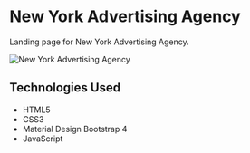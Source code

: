 # New York Advertising Agency

Landing page for New York Advertising Agency.

![New York Advertising Agency](https://github.com/toddcf/ny-ad-agency/blob/master/img/laptop-bg.jpg "New York Advertising Agency")

## Technologies Used

- HTML5
- CSS3
- Material Design Bootstrap 4
- JavaScript
